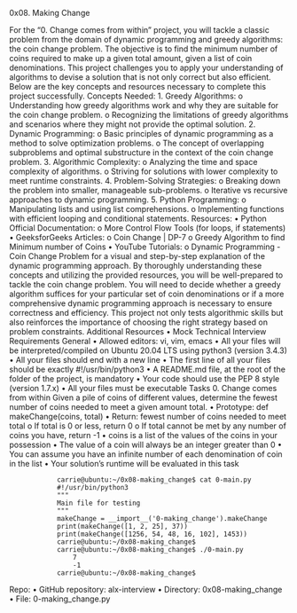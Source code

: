 0x08. Making Change

For the “0. Change comes from within” project, you will tackle a classic problem from the domain of dynamic programming and greedy algorithms: the coin change problem. The objective is to find the minimum number of coins required to make up a given total amount, given a list of coin denominations. This project challenges you to apply your understanding of algorithms to devise a solution that is not only correct but also efficient. Below are the key concepts and resources necessary to complete this project successfully.
Concepts Needed:
    1.	Greedy Algorithms:
        o	Understanding how greedy algorithms work and why they are suitable for the coin change problem.
        o	Recognizing the limitations of greedy algorithms and scenarios where they might not provide the optimal solution.
    2.	Dynamic Programming:
        o	Basic principles of dynamic programming as a method to solve optimization problems.
        o	The concept of overlapping subproblems and optimal substructure in the context of the coin change problem.
    3.	Algorithmic Complexity:
        o	Analyzing the time and space complexity of algorithms.
        o	Striving for solutions with lower complexity to meet runtime constraints.
    4.	Problem-Solving Strategies:
        o	Breaking down the problem into smaller, manageable sub-problems.
        o	Iterative vs recursive approaches to dynamic programming.
    5.	Python Programming:
        o	Manipulating lists and using list comprehensions.
        o	Implementing functions with efficient looping and conditional statements.
Resources:
    •	Python Official Documentation:
        o	More Control Flow Tools (for loops, if statements)
    •	GeeksforGeeks Articles:
        o	Coin Change | DP-7
        o	Greedy Algorithm to find Minimum number of Coins
    •	YouTube Tutorials:
        o	Dynamic Programming - Coin Change Problem for a visual and step-by-step explanation of the dynamic programming approach.
By thoroughly understanding these concepts and utilizing the provided resources, you will be well-prepared to tackle the coin change problem. You will need to decide whether a greedy algorithm suffices for your particular set of coin denominations or if a more comprehensive dynamic programming approach is necessary to ensure correctness and efficiency. This project not only tests algorithmic skills but also reinforces the importance of choosing the right strategy based on problem constraints.
Additional Resources
    •	Mock Technical Interview
Requirements
General
    •	Allowed editors: vi, vim, emacs
    •	All your files will be interpreted/compiled on Ubuntu 20.04 LTS using python3 (version 3.4.3)
    •	All your files should end with a new line
    •	The first line of all your files should be exactly #!/usr/bin/python3
    •	A README.md file, at the root of the folder of the project, is mandatory
    •	Your code should use the PEP 8 style (version 1.7.x)
    •	All your files must be executable
Tasks
0. Change comes from within
Given a pile of coins of different values, determine the fewest number of coins needed to meet a given amount total.
    •	Prototype: def makeChange(coins, total)
    •	Return: fewest number of coins needed to meet total
        o	If total is 0 or less, return 0
        o	If total cannot be met by any number of coins you have, return -1
    •	coins is a list of the values of the coins in your possession
    •	The value of a coin will always be an integer greater than 0
    •	You can assume you have an infinite number of each denomination of coin in the list
    •	Your solution’s runtime will be evaluated in this task

                carrie@ubuntu:~/0x08-making_change$ cat 0-main.py
                #!/usr/bin/python3
                """
                Main file for testing
                """
                makeChange = __import__('0-making_change').makeChange
                print(makeChange([1, 2, 25], 37))
                print(makeChange([1256, 54, 48, 16, 102], 1453))
                carrie@ubuntu:~/0x08-making_change$
                carrie@ubuntu:~/0x08-making_change$ ./0-main.py
                    7
                    -1
                carrie@ubuntu:~/0x08-making_change$
Repo:
    •	GitHub repository: alx-interview
    •	Directory: 0x08-making_change
    •	File: 0-making_change.py
